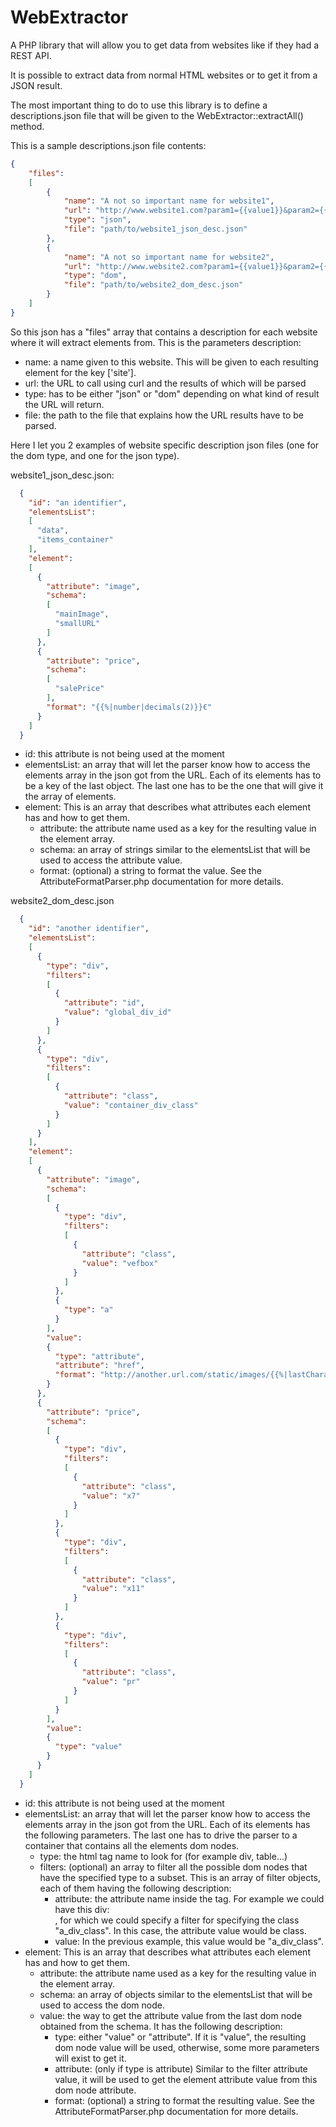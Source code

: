 # WebExtractor
A PHP library that will allow you to get data from websites like if they had a REST API.

It is possible to extract data from normal HTML websites or to get it from a JSON result.

The most important thing to do to use this library is to define a descriptions.json file that will be given to the WebExtractor::extractAll() method.

This is a sample descriptions.json file contents:
```json
{
	"files":
	[
		{
			"name": "A not so important name for website1",
			"url": "http://www.website1.com?param1={{value1}}&param2={{value2}}",
			"type": "json",
			"file": "path/to/website1_json_desc.json"
		},
		{
			"name": "A not so important name for website2",
			"url": "http://www.website2.com?param1={{value1}}&param2={{value2}}",
			"type": "dom",
			"file": "path/to/website2_dom_desc.json"
		}
	]
}
```

So this json has a "files" array that contains a description for each website where it will extract elements from.
This is the parameters description:
  - name: a name given to this website. This will be given to each resulting element for the key ['site'].
  - url: the URL to call using curl and the results of which will be parsed
  - type: has to be either "json" or "dom" depending on what kind of result the URL will return.
  - file: the path to the file that explains how the URL results have to be parsed.


Here I let you 2 examples of website specific description json files (one for the dom type, and one for the json type).


website1_json_desc.json:
```json
  {
    "id": "an identifier",
    "elementsList":
    [
      "data",
      "items_container"
    ],
    "element":
    [
      {
        "attribute": "image",
        "schema":
        [
          "mainImage",
          "smallURL"
        ]
      },
      {
        "attribute": "price",
        "schema":
        [
          "salePrice"
        ],
        "format": "{{%|number|decimals(2)}}€"
      }
    ]
  }
```

  - id: this attribute is not being used at the moment
  - elementsList: an array that will let the parser know how to access the elements array in the json got from the URL. Each of its elements has to be a key of the last object. The last one has to be the one that will give it the array of elements.
  - element: This is an array that describes what attributes each element has and how to get them.
      - attribute: the attribute name used as a key for the resulting value in the element array.
      - schema: an array of strings similar to the elementsList that will be used to access the attribute value.
      - format: (optional) a string to format the value. See the AttributeFormatParser.php documentation for more details.


website2_dom_desc.json
```json
  {
    "id": "another identifier",
    "elementsList":
    [
      {
        "type": "div",
        "filters":
        [
          {
            "attribute": "id",
            "value": "global_div_id"
          }
        ]
      },
      {
        "type": "div",
        "filters":
        [
          {
            "attribute": "class",
            "value": "container_div_class"
          }
        ]
      }
    ],
    "element":
    [
      {
        "attribute": "image",
        "schema":
        [
          {
            "type": "div",
            "filters":
            [
              {
                "attribute": "class",
                "value": "vefbox"
              }
            ]
          },
          {
            "type": "a"
          }
        ],
        "value":
        {
          "type": "attribute",
          "attribute": "href",
          "format": "http://another.url.com/static/images/{{%|lastCharacters(9)}}.jpg"
        }
      },
      {
        "attribute": "price",
        "schema":
        [
          {
            "type": "div",
            "filters":
            [
              {
                "attribute": "class",
                "value": "x7"
              }
            ]
          },
          {
            "type": "div",
            "filters":
            [
              {
                "attribute": "class",
                "value": "x11"
              }
            ]
          },
          {
            "type": "div",
            "filters":
            [
              {
                "attribute": "class",
                "value": "pr"
              }
            ]
          }
        ],
        "value":
        {
          "type": "value"
        }
      }
    ]
  }
```

  - id: this attribute is not being used at the moment
  - elementsList: an array that will let the parser know how to access the elements array in the json got from the URL. Each of its elements has the following parameters. The last one has to drive the parser to a container that contains all the elements dom nodes.
      - type: the html tag name to look for (for example div, table...)
      - filters: (optional) an array to filter all the possible dom nodes that have the specified type to a subset. This is an array of filter objects, each of them having the following description:
          - attribute: the attribute name inside the tag. For example we could have this div: <div class="a_div_class"></div>, for which we could specify a filter for specifying the class "a_div_class". In this case, the attribute value would be class.
          - value: In the previous example, this value would be "a_div_class".
  - element: This is an array that describes what attributes each element has and how to get them.
      - attribute: the attribute name used as a key for the resulting value in the element array.
      - schema: an array of objects similar to the elementsList that will be used to access the dom node.
      - value: the way to get the attribute value from the last dom node obtained from the schema. It has the following description:
          - type: either "value" or "attribute". If it is "value", the resulting dom node value will be used, otherwise, some more parameters will exist to get it.
          - attribute: (only if type is attribute) Similar to the filter attribute value, it will be used to get the element attribute value from this dom node attribute.
          - format: (optional) a string to format the resulting value. See the AttributeFormatParser.php documentation for more details.
